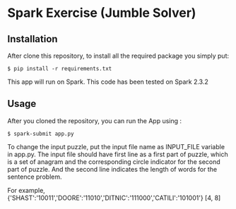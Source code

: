 # Spark Exercise (Jumble Solver)

## Installation

After clone this repository, to install all the required package you simply put: 
```
$ pip install -r requirements.txt 
```
This app will run on Spark. This code has been tested on Spark 2.3.2

## Usage

After you cloned the repository, you can run the App using :

```
$ spark-submit app.py
```

To change the input puzzle, put the input file name as INPUT_FILE variable in app.py. The input file should have first line as a first part of puzzle, which is a set of anagram and the corresponding circle indicator for the second part of puzzle. And the second line indicates the length of words for the sentence problem.

For example,
{'SHAST':'10011','DOORE':'11010','DITNIC':'111000','CATILI':'101001'}
[4, 8]
	

